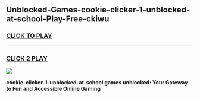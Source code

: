 
## Unblocked-Games-cookie-clicker-1-unblocked-at-school-Play-Free-ckiwu
<h3>
<a href="https://premium76.site?title=cookie-clicker-1-unblocked-at-school&ref=21A">CLICK TO PLAY</a></h3>
<hr>

<h3>
<a href="https://premium76.site?title=cookie-clicker-1-unblocked-at-school&ref=21A">CLICK 2 PLAY</a>
  
</h3>

<a href="https://premium76.site?title=cookie-clicker-1-unblocked-at-school&ref=21A"><img src="https://clearcache.store/games.png"></a>


**cookie-clicker-1-unblocked-at-school games unblocked: Your Gateway to Fun and Accessible Online Gaming**
